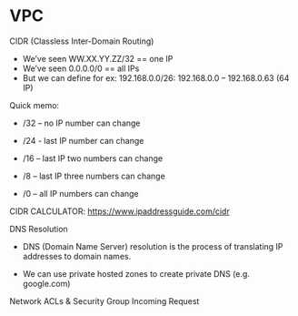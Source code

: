 # VPC

CIDR (Classless Inter-Domain Routing)

- We’ve seen WW.XX.YY.ZZ/32 == one IP  
- We’ve seen 0.0.0.0/0 == all IPs 
- But we can define for ex: 192.168.0.0/26: 192.168.0.0 – 192.168.0.63 (64 IP) 



Quick memo: 

- /32 – no IP number can change 

- /24 - last IP number can change 

- /16 – last IP two numbers can change 

- /8 – last IP three numbers can change 

- /0 – all IP numbers can change



CIDR CALCULATOR: https://www.ipaddressguide.com/cidr



DNS Resolution

- DNS (Domain Name Server) resolution is the process of translating IP addresses to domain names.

- We can use private hosted zones to create private DNS (e.g. google.com)



Network ACLs & Security Group Incoming Request